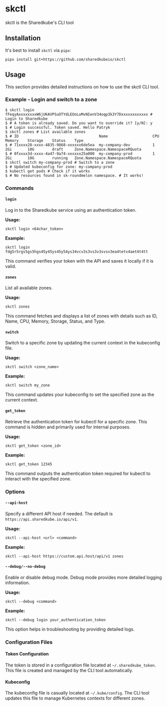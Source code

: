# skctl
skctl is the Sharedkube's CLI tool

## Installation
It's best to install `skctl` via `pipx`:

```shell
pipx install git+https://github.com/sharedkubeio/skctl
```

## Usage

This section provides detailed instructions on how to use the skctl CLI tool.

### Example - Login and switch to a zone


```shell
$ skctl login fFeqyAxxxxxxxxW6jUKAVPSuOTYdLEOnLoMvNIenV34oqp3k3Y7Dxxxxxxxxxxxx # Login to Sharedkube
$ # A token is already saved. Do you want to override it? [y/N]: y
$ # Login successful. Token saved. Hello Patryk
$ skctl zones # List available zones
$ # ID                                    Name                    CPU  Memory    Storage    Status    Type
$ # 71xxxx28-xxxx-4835-9868-xxxxxx6de5ea  my-company-dev          1    2Gi       10G        draft     Zone.Namespace.NamespaceRQuota
$ # 0fxxxx3d-xxxx-4a47-9a74-xxxxxx25a000  my-company-prod         1    2Gi       10G        running   Zone.Namespace.NamespaceRQuota
$ skctl switch my-company-prod # Switch to a zone
$ # Updated kubeconfig for zone: my-company-prod
$ kubectl get pods # Check if it works
$ # No resources found in sk-roundmelon namespace. # It works!
```

### Commands

#### `login`

Log in to the Sharedkube service using an authentication token.

**Usage:**

```shell
skctl login <64char_token>
```

**Example:**

```shell
skctl login fdg5r5rgs5gs5hgs45y45ys45y54ys34vcv3s3vs3v3svsv3ea4tetv4aet4t4tt
```

This command verifies your token with the API and saves it locally if it is valid.

#### `zones`

List all available zones.

**Usage:**

```shell
skctl zones
```

This command fetches and displays a list of zones with details such as ID, Name, CPU, Memory, Storage, Status, and Type.

#### `switch`

Switch to a specific zone by updating the current context in the kubeconfig file.

**Usage:**

```shell
skctl switch <zone_name>
```

**Example:**

```shell
skctl switch my_zone
```

This command updates your kubeconfig to set the specified zone as the current context.

#### `get_token`

Retrieve the authentication token for kubectl for a specific zone. This command is hidden and primarily used for internal purposes.

**Usage:**

```shell
skctl get_token <zone_id>
```

**Example:**

```shell
skctl get_token 12345
```

This command outputs the authentication token required for kubectl to interact with the specified zone.

### Options

#### `--api-host`

Specify a different API host if needed. The default is `https://api.sharedkube.io/api/v1`.

**Usage:**

```shell
skctl --api-host <url> <command>
```

**Example:**

```shell
skctl --api-host https://custom.api.host/api/v1 zones
```

#### `--debug/--no-debug`

Enable or disable debug mode. Debug mode provides more detailed logging information.

**Usage:**

```shell
skctl --debug <command>
```

**Example:**

```shell
skctl --debug login your_authentication_token
```

This option helps in troubleshooting by providing detailed logs.

### Configuration Files

#### Token Configuration

The token is stored in a configuration file located at `~/.sharedkube_token`. This file is created and managed by the CLI tool automatically.

#### Kubeconfig

The kubeconfig file is casually located at `~/.kube/config`. The CLI tool updates this file to manage Kubernetes contexts for different zones.
